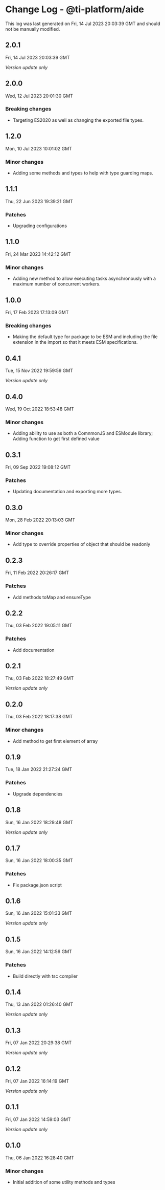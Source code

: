 # Change Log - @ti-platform/aide

This log was last generated on Fri, 14 Jul 2023 20:03:39 GMT and should not be manually modified.

## 2.0.1
Fri, 14 Jul 2023 20:03:39 GMT

_Version update only_

## 2.0.0
Wed, 12 Jul 2023 20:01:30 GMT

### Breaking changes

- Targeting ES2020 as well as changing the exported file types.

## 1.2.0
Mon, 10 Jul 2023 10:01:02 GMT

### Minor changes

- Adding some methods and types to help with type guarding maps.

## 1.1.1
Thu, 22 Jun 2023 19:39:21 GMT

### Patches

- Upgrading configurations

## 1.1.0
Fri, 24 Mar 2023 14:42:12 GMT

### Minor changes

- Adding new method to allow executing tasks asynchronously with a maximum number of concurrent workers.

## 1.0.0
Fri, 17 Feb 2023 17:13:09 GMT

### Breaking changes

- Making the default type for package to be ESM and including the file extension in the import so that it meets ESM specifications.

## 0.4.1
Tue, 15 Nov 2022 19:59:59 GMT

_Version update only_

## 0.4.0
Wed, 19 Oct 2022 18:53:48 GMT

### Minor changes

- Adding ability to use as both a ComnmonJS and ESModule library; Adding function to get first defined value

## 0.3.1
Fri, 09 Sep 2022 19:08:12 GMT

### Patches

- Updating documentation and exporting more types.

## 0.3.0
Mon, 28 Feb 2022 20:13:03 GMT

### Minor changes

- Add type to override properties of object that should be readonly

## 0.2.3
Fri, 11 Feb 2022 20:26:17 GMT

### Patches

- Add methods toMap and ensureType

## 0.2.2
Thu, 03 Feb 2022 19:05:11 GMT

### Patches

- Add documentation

## 0.2.1
Thu, 03 Feb 2022 18:27:49 GMT

_Version update only_

## 0.2.0
Thu, 03 Feb 2022 18:17:38 GMT

### Minor changes

- Add method to get first element of array

## 0.1.9
Tue, 18 Jan 2022 21:27:24 GMT

### Patches

- Upgrade dependencies

## 0.1.8
Sun, 16 Jan 2022 18:29:48 GMT

_Version update only_

## 0.1.7
Sun, 16 Jan 2022 18:00:35 GMT

### Patches

- Fix package.json script

## 0.1.6
Sun, 16 Jan 2022 15:01:33 GMT

_Version update only_

## 0.1.5
Sun, 16 Jan 2022 14:12:56 GMT

### Patches

- Build directly with tsc compiler

## 0.1.4
Thu, 13 Jan 2022 01:26:40 GMT

_Version update only_

## 0.1.3
Fri, 07 Jan 2022 20:29:38 GMT

_Version update only_

## 0.1.2
Fri, 07 Jan 2022 16:14:19 GMT

_Version update only_

## 0.1.1
Fri, 07 Jan 2022 14:59:03 GMT

_Version update only_

## 0.1.0
Thu, 06 Jan 2022 16:28:40 GMT

### Minor changes

- Initial addition of some utility methods and types

